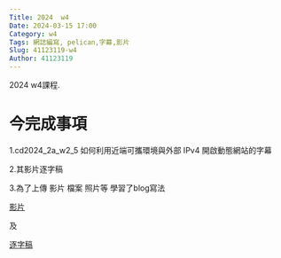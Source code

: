```yaml
---
Title: 2024  w4
Date: 2024-03-15 17:00
Category: w4
Tags: 網誌編寫, pelican,字幕,影片
Slug: 41123119-w4
Author: 41123119
---
```


2024 w4課程.

<!-- PELICAN_END_SUMMARY -->

# 今完成事項
<p>1.cd2024_2a_w2_5 如何利用近端可攜環境與外部 IPv4 開啟動態網站的字幕</p>
<p>2.其影片逐字稿</p>
<p>3.為了上傳 影片 檔案 照片等 學習了blog寫法</p>


<a href="
https://nfuedu-my.sharepoint.com/:v:/g/personal/41123119_nfu_edu_tw/EeGW7m9iY5tJkDUgzzq3fH4B83ETe0vDPqSYLORW6I3B5g?e=58uh5Q">影片</a>

 及 

<a href=" https://nfuedu-my.sharepoint.com/:t:/g/personal/41123119_nfu_edu_tw/EVJQRrVtylVKtuM7_F2ElKABxKFPszDOjyckey4MCZCTjw?e=RFxfP1">逐字稿</a>
 